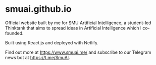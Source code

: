 # smuai.github.io

Official website built by me for SMU Artificial Intelligence, a student-led Thinktank that aims to spread ideas in Artificial Intelligence which I co-founded.

Built using React.js and deployed with Netlify.

Find out more at https://www.smuai.me/ and subscribe to our Telegram news bot at https://t.me/SmuAI.
